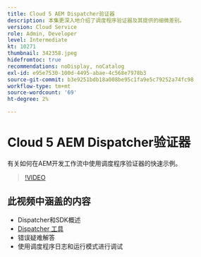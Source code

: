 ```yaml
---
title: Cloud 5 AEM Dispatcher验证器
description: 本集更深入地介绍了调度程序验证器及其提供的细微差别。
version: Cloud Service
role: Admin, Developer
level: Intermediate
kt: 10271
thumbnail: 342358.jpeg
hidefromtoc: true
recommendations: noDisplay, noCatalog
exl-id: e95e7530-100d-4495-abae-4c568e7978b3
source-git-commit: b3e9251bdb18a008be95c1fa9e5c79252a74fc98
workflow-type: tm+mt
source-wordcount: '69'
ht-degree: 2%

---
```


# Cloud 5 AEM Dispatcher验证器

有关如何在AEM开发工作流中使用调度程序验证器的快速示例。

>[!VIDEO](https://video.tv.adobe.com/v/342358?quality=12&learn=on)

## 此视频中涵盖的内容

+ Dispatcher和SDK概述
+ [Dispatcher 工具](https://experienceleague.adobe.com/docs/experience-manager-cloud-service/content/implementing/content-delivery/validation-debug.html)
+ 错误疑难解答
+ 使用调度程序日志和运行模式进行调试
